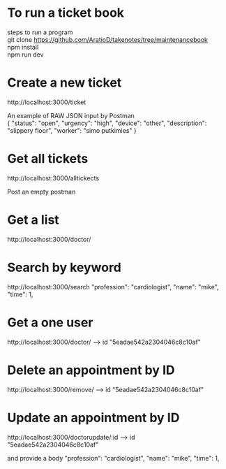 # To run a ticket book
steps to run a program <br/>
git clone https://github.com/AratioD/takenotes/tree/maintenancebook <br/>
npm install<br/>
npm run dev<br/>

# Create a new ticket

http://localhost:3000/ticket

An example of RAW JSON input by Postman
<br/>
{
	"status": "open",
	"urgency": "high",
	"device": "other",
	"description": "slippery floor",
	"worker": "simo putkimies"
}


# Get all tickets

http://localhost:3000/alltickects

Post an empty postman  

# Get a list

http://localhost:3000/doctor/

# Search by keyword

http://localhost:3000/search
"profession": "cardiologist",
"name": "mike",
"time": 1,

# Get a one user

http://localhost:3000/doctor/ --> id "5eadae542a2304046c8c10af"

# Delete an appointment by ID

http://localhost:3000/remove/ --> id "5eadae542a2304046c8c10af"

# Update an appointment by ID

http://localhost:3000/doctorupdate/:id --> id "5eadae542a2304046c8c10af"

and provide a body
"profession": "cardiologist",
"name": "mike",
"time": 1,
